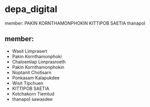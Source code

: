 # depa_digital

member:
PAKIN KORNTHAMONPHOKIN
KITTIPOB SAETIA thanapol
## member:
* Wasit Limprasert
* Pakin Kornthamonphoki
* Chaloemlap Limprasroeth
* Pakin Kornthamonphokin
* Noptanit Chotisarn
* Ponkasam Kalapukdee
* Wisit Tipchuen
* KITTIPOB SAETIA
* Kotchakorn Tiemtud
* thanapol sawasdee
